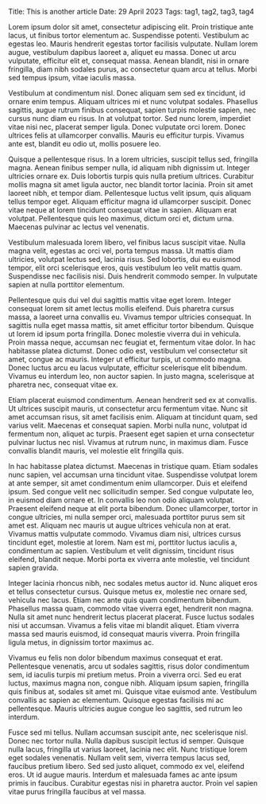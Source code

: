 Title: This is another article
Date: 29 April 2023
Tags: tag1, tag2, tag3, tag4

Lorem ipsum dolor sit amet, consectetur adipiscing elit. Proin tristique ante lacus, ut finibus tortor elementum ac. Suspendisse potenti. Vestibulum ac egestas leo. Mauris hendrerit egestas tortor facilisis vulputate. Nullam lorem augue, vestibulum dapibus laoreet a, aliquet eu massa. Donec ut arcu vulputate, efficitur elit et, consequat massa. Aenean blandit, nisi in ornare fringilla, diam nibh sodales purus, ac consectetur quam arcu at tellus. Morbi sed tempus ipsum, vitae iaculis massa.

Vestibulum at condimentum nisl. Donec aliquam sem sed ex tincidunt, id ornare enim tempus. Aliquam ultrices mi et nunc volutpat sodales. Phasellus sagittis, augue rutrum finibus consequat, sapien turpis molestie sapien, nec cursus nunc diam eu risus. In at volutpat tortor. Sed nunc lorem, imperdiet vitae nisi nec, placerat semper ligula. Donec vulputate orci lorem. Donec ultrices felis at ullamcorper convallis. Mauris eu efficitur turpis. Vivamus ante est, blandit eu odio ut, mollis posuere leo.

Quisque a pellentesque risus. In a lorem ultricies, suscipit tellus sed, fringilla magna. Aenean finibus semper nulla, id aliquam nibh dignissim ut. Integer ultricies ornare ex. Duis lobortis turpis quis nulla pretium ultrices. Curabitur mollis magna sit amet ligula auctor, nec blandit tortor lacinia. Proin sit amet laoreet nibh, et tempor diam. Pellentesque luctus velit ipsum, quis aliquam tellus tempor eget. Aliquam efficitur magna id ullamcorper suscipit. Donec vitae neque at lorem tincidunt consequat vitae in sapien. Aliquam erat volutpat. Pellentesque quis leo maximus, dictum orci et, dictum urna. Maecenas pulvinar ac lectus vel venenatis.

Vestibulum malesuada lorem libero, vel finibus lacus suscipit vitae. Nulla magna velit, egestas ac orci vel, porta tempus massa. Ut mattis diam ultricies, volutpat lectus sed, lacinia risus. Sed lobortis, dui eu euismod tempor, elit orci scelerisque eros, quis vestibulum leo velit mattis quam. Suspendisse nec facilisis nisi. Duis hendrerit commodo semper. In vulputate sapien at nulla porttitor elementum.

Pellentesque quis dui vel dui sagittis mattis vitae eget lorem. Integer consequat lorem sit amet lectus mollis eleifend. Duis pharetra cursus massa, a laoreet urna convallis eu. Vivamus tempor ultricies consequat. In sagittis nulla eget massa mattis, sit amet efficitur tortor bibendum. Quisque ut lorem id ipsum porta fringilla. Donec molestie viverra dui in vehicula. Proin massa neque, accumsan nec feugiat et, fermentum vitae dolor. In hac habitasse platea dictumst. Donec odio est, vestibulum vel consectetur sit amet, congue ac mauris. Integer ut efficitur turpis, ut commodo magna. Donec luctus arcu eu lacus vulputate, efficitur scelerisque elit bibendum. Vivamus eu interdum leo, non auctor sapien. In justo magna, scelerisque at pharetra nec, consequat vitae ex.

Etiam placerat euismod condimentum. Aenean hendrerit sed ex at convallis. Ut ultrices suscipit mauris, ut consectetur arcu fermentum vitae. Nunc sit amet accumsan risus, sit amet facilisis enim. Aliquam at tincidunt quam, sed varius velit. Maecenas et consequat sapien. Morbi nulla nunc, volutpat id fermentum non, aliquet ac turpis. Praesent eget sapien et urna consectetur pulvinar luctus nec nisl. Vivamus at rutrum nunc, in maximus diam. Fusce convallis blandit mauris, vel molestie elit fringilla quis.

In hac habitasse platea dictumst. Maecenas in tristique quam. Etiam sodales nunc sapien, vel accumsan urna tincidunt vitae. Suspendisse volutpat lorem at ante semper, sit amet condimentum enim ullamcorper. Duis et eleifend ipsum. Sed congue velit nec sollicitudin semper. Sed congue vulputate leo, in euismod diam ornare et. In convallis leo non odio aliquam volutpat. Praesent eleifend neque at elit porta bibendum. Donec ullamcorper, tortor in congue ultricies, mi nulla semper orci, malesuada porttitor purus sem sit amet est. Aliquam nec mauris ut augue ultrices vehicula non at erat. Vivamus mattis vulputate commodo. Vivamus diam nisi, ultrices cursus tincidunt eget, molestie at lorem. Nam est mi, porttitor luctus iaculis a, condimentum ac sapien. Vestibulum et velit dignissim, tincidunt risus eleifend, blandit neque. Morbi porta ex viverra ante molestie, vel tincidunt sapien gravida.

Integer lacinia rhoncus nibh, nec sodales metus auctor id. Nunc aliquet eros et tellus consectetur cursus. Quisque metus ex, molestie nec ornare sed, vehicula nec lacus. Etiam nec ante quis quam condimentum bibendum. Phasellus massa quam, commodo vitae viverra eget, hendrerit non magna. Nulla sit amet nunc hendrerit lectus placerat placerat. Fusce luctus sodales nisi ut accumsan. Vivamus a felis vitae mi blandit aliquet. Etiam viverra massa sed mauris euismod, id consequat mauris viverra. Proin fringilla ligula metus, in dignissim tortor maximus ac.

Vivamus eu felis non dolor bibendum maximus consequat et erat. Pellentesque venenatis, arcu ut sodales sagittis, risus dolor condimentum sem, id iaculis turpis mi pretium metus. Proin a viverra orci. Sed eu erat luctus, maximus magna non, congue nibh. Aliquam ipsum sapien, fringilla quis finibus at, sodales sit amet mi. Quisque vitae euismod ante. Vestibulum convallis ac sapien ac elementum. Quisque egestas facilisis mi ac pellentesque. Mauris ultricies augue congue leo sagittis, sed rutrum leo interdum.

Fusce sed mi tellus. Nullam accumsan suscipit ante, nec scelerisque nisl. Donec nec tortor nulla. Nulla dapibus suscipit lectus id semper. Quisque nulla lacus, fringilla ut varius laoreet, lacinia nec elit. Nunc tristique lorem eget sodales venenatis. Nullam velit sem, viverra tempus lacus sed, faucibus pretium libero. Sed sed justo aliquet, commodo ex vel, eleifend eros. Ut id augue mauris. Interdum et malesuada fames ac ante ipsum primis in faucibus. Curabitur egestas nisi in pharetra auctor. Proin vel sapien vitae purus fringilla faucibus at vel massa.
